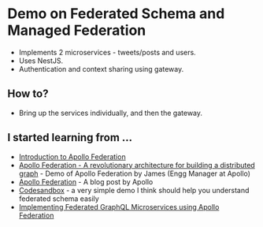 # Demo on Federated Schema and Managed Federation
- Implements 2 microservices - tweets/posts and users.
- Uses NestJS.
- Authentication and context sharing using gateway.

## How to?
- Bring up the services individually, and then the gateway.

## I started learning from ...
- [Introduction to Apollo Federation](https://www.apollographql.com/docs/federation)
- [Apollo Federation - A revolutionary architecture for building a distributed graph](https://www.youtube.com/watch?v=lRI0HfXBAm8) - Demo of Apollo Federation by James (Engg Manager at Apollo)
- [Apollo Federation](https://www.apollographql.com/blog/announcement/apollo-federation-f260cf525d21/) - A blog post by Apollo
- [Codesandbox](https://codesandbox.io/s/managed-federation-demo-3c9z4) - a very simple demo I think should help you understand federated schema easily
- [Implementing Federated GraphQL Microservices using Apollo Federation](https://www.velotio.com/engineering-blog/implementing-federated-graphql-microservices-using-apollo-federation)